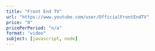 ```yaml
---
title: "Front End TV"
url: "https://www.youtube.com/user/OfficialFrontEndTV"
price: "0"
pricePerPeriod: "n/a"
format: "video"
subject: [javascript, node]
---
```

